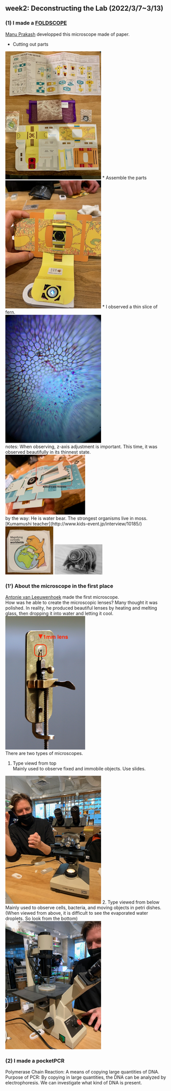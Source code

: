 ## week2: Deconstructing the Lab (2022/3/7~3/13)

### (1) I made a [FOLDSCOPE](https://www.foldscope.com/)<br>
[Manu Prakash](https://www.ted.com/talks/manu_prakash_a_50_cent_microscope_that_folds_like_origami?language=ja) developped this microscope made of paper.

* Cutting out parts<br>
<img width="300" alt="img" src="week2_1.jpeg">
* Assemble the parts<br>
<img width="300" alt="img" src="week2_2.jpeg">
* I observed a thin slice of fern.<br>
<img width="300" alt="img" src="week2_4.jpeg"><br>
notes: When observing, z-axis adjustment is important. This time, it was observed beautifully in its thinnest state.<br>
<img width="250" alt="img" src="week2_3.jpeg"><br>
by the way: He is water bear. The strongest organisms live in moss.<br>
[Kumamushi teacher](http://www.kids-event.jp/interview/10185/)<br>
<img width="150" alt="img" src="week2_9.jpeg">
<img width="150" alt="img" src="week2_8.jpeg">

### (1') About the microscope in the first place<br>
[Antonie van Leeuwenhoek](https://en.wikipedia.org/wiki/Antonie_van_Leeuwenhoek) made the first microscope.<br>
How was he able to create the microscopic lenses?
Many thought it was polished.
In reality, he produced beautiful lenses by heating and melting glass, then dropping it into water and letting it cool.<br>
<img width="250" alt="img" src="week2_5.png"><br>
There are two types of microscopes.
  1. Type viewd from top<br>
  Mainly used to observe fixed and immobile objects. Use slides.
  <img width="300" alt="img" src="week2_6.jpeg">
  2. Type viewed from below<br>
  Mainly used to observe cells, bacteria, and moving objects in petri dishes.<br>
  (When viewed from above, it is difficult to see the evaporated water droplets. So look from the bottom)<br>
  <img width="300" alt="img" src="week2_7.jpeg">

### (2) I made a pocketPCR
Polymerase Chain Reaction: A means of copying large quantities of DNA.
Purpose of PCR: By copying in large quantities, the DNA can be analyzed by electrophoresis. We can investigate what kind of DNA is present.
